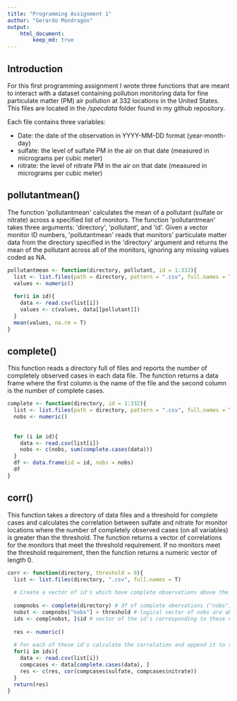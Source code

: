 ```yaml
---
title: "Programming Assignment 1"
author: "Gerardo Mondragón"
output: 
    html_document:
        keep_md: true
---
```




## **Introduction**

For this first programming assignment I wrote three functions that are meant to interact with a dataset containing pollution monitoring data for fine particulate matter (PM) air pollution at 332 locations in the United States. This files are located in the */specdata* folder found in my github repository. 

Each file contains three variables:

- Date: the date of the observation in YYYY-MM-DD format (year-month-day)
- sulfate: the level of sulfate PM in the air on that date (measured in micrograms per cubic meter)
- nitrate: the level of nitrate PM in the air on that date (measured in micrograms per cubic meter)

## **pollutantmean()**

The function 'pollutantmean' calculates the mean of a pollutant (sulfate or nitrate) across a specified list of monitors. The function 'pollutantmean' takes three arguments: 'directory', 'pollutant', and 'id'. Given a vector monitor ID numbers, 'pollutantmean' reads that monitors' particulate matter data from the directory specified in the 'directory' argument and returns the mean of the pollutant across all of the monitors, ignoring any missing values coded as NA.


```r
pollutantmean <- function(directory, pollutant, id = 1:332){
  list <- list.files(path = directory, pattern = ".csv", full.names = T)
  values <- numeric()
  
  for(i in id){
    data <- read.csv(list[i])
    values <- c(values, data[[pollutant]])
  }
  mean(values, na.rm = T)
}
```

## **complete()**

This function reads a directory full of files and reports the number of completely observed cases in each data file. The function returns a data frame where the first column is the name of the file and the second column is the number of complete cases.


```r
complete <- function(directory, id = 1:332){
  list <- list.files(path = directory, pattern = ".csv", full.names = T)
  nobs <- numeric()
  
  
  for (i in id){
    data <- read.csv(list[i])
    nobs <- c(nobs, sum(complete.cases(data)))
  }
  df <- data.frame(id = id, nobs = nobs)
  df
}
```

## **corr()**

This function takes a directory of data files and a threshold for complete cases and calculates the correlation between sulfate and nitrate for monitor locations where the number of completely observed cases (on all variables) is greater than the threshold. The function returns a vector of correlations for the monitors that meet the threshold requirement. If no monitors meet the threshold requirement, then the function returns a numeric vector of length 0.


```r
corr <- function(directory, threshold = 0){
  list <- list.files(directory, ".csv", full.names = T)
  
  # Create a vector of id's which have complete observations above the threshold
  
  compnobs <- complete(directory) # df of complete obervations ("nobs") per id
  nobst <- compnobs["nobs"] > threshold # logical vector of nobs are above the threshold
  ids <- comp[nobst, ]$id # vector of the id's corresponding to these nobs
  
  res <- numeric()
  
  # For each of these id's calculate the correlation and append it to the vector res.
  for(i in ids){
    data <- read.csv(list[i])
    compcases <- data[complete.cases(data), ]
    res <- c(res, cor(compcases$sulfate, compcases$nitrate))
  }
  return(res)
}
```

